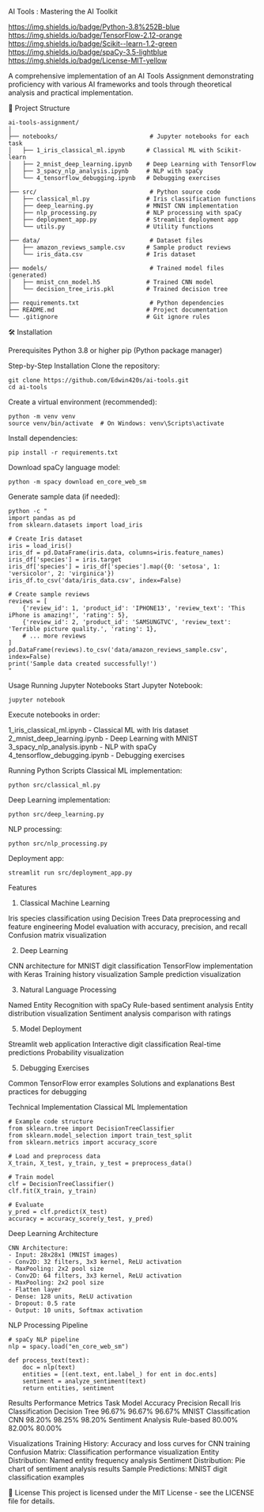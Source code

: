 AI Tools : Mastering the AI Toolkit


https://img.shields.io/badge/Python-3.8%252B-blue
https://img.shields.io/badge/TensorFlow-2.12-orange
https://img.shields.io/badge/Scikit--learn-1.2-green
https://img.shields.io/badge/spaCy-3.5-lightblue
https://img.shields.io/badge/License-MIT-yellow


A comprehensive implementation of an AI Tools Assignment demonstrating proficiency with various AI frameworks and tools through theoretical analysis and practical implementation.

📁 Project Structure

```
ai-tools-assignment/
│
├── notebooks/                          # Jupyter notebooks for each task
│   ├── 1_iris_classical_ml.ipynb      # Classical ML with Scikit-learn
│   ├── 2_mnist_deep_learning.ipynb    # Deep Learning with TensorFlow
│   ├── 3_spacy_nlp_analysis.ipynb     # NLP with spaCy
│   └── 4_tensorflow_debugging.ipynb   # Debugging exercises
│
├── src/                                # Python source code
│   ├── classical_ml.py                # Iris classification functions
│   ├── deep_learning.py               # MNIST CNN implementation
│   ├── nlp_processing.py              # NLP processing with spaCy
│   ├── deployment_app.py              # Streamlit deployment app
│   └── utils.py                       # Utility functions
│
├── data/                               # Dataset files
│   ├── amazon_reviews_sample.csv      # Sample product reviews
│   └── iris_data.csv                  # Iris dataset
│
├── models/                             # Trained model files (generated)
│   ├── mnist_cnn_model.h5             # Trained CNN model
│   └── decision_tree_iris.pkl         # Trained decision tree
│
├── requirements.txt                    # Python dependencies
├── README.md                          # Project documentation
└── .gitignore                         # Git ignore rules

```

🛠️ Installation

Prerequisites
Python 3.8 or higher
pip (Python package manager)

Step-by-Step Installation
Clone the repository:
```
git clone https://github.com/Edwin420s/ai-tools.git 
cd ai-tools
```

Create a virtual environment (recommended):

```
python -m venv venv
source venv/bin/activate  # On Windows: venv\Scripts\activate

```
Install dependencies:
```
pip install -r requirements.txt
```

Download spaCy language model:
```
python -m spacy download en_core_web_sm
```
Generate sample data (if needed):
```
python -c "
import pandas as pd
from sklearn.datasets import load_iris

# Create Iris dataset
iris = load_iris()
iris_df = pd.DataFrame(iris.data, columns=iris.feature_names)
iris_df['species'] = iris.target
iris_df['species'] = iris_df['species'].map({0: 'setosa', 1: 'versicolor', 2: 'virginica'})
iris_df.to_csv('data/iris_data.csv', index=False)

# Create sample reviews
reviews = [
    {'review_id': 1, 'product_id': 'IPHONE13', 'review_text': 'This iPhone is amazing!', 'rating': 5},
    {'review_id': 2, 'product_id': 'SAMSUNGTVC', 'review_text': 'Terrible picture quality.', 'rating': 1},
    # ... more reviews
]
pd.DataFrame(reviews).to_csv('data/amazon_reviews_sample.csv', index=False)
print('Sample data created successfully!')
"
```

Usage
Running Jupyter Notebooks
Start Jupyter Notebook:

```
jupyter notebook
```
Execute notebooks in order:

1_iris_classical_ml.ipynb - Classical ML with Iris dataset
2_mnist_deep_learning.ipynb - Deep Learning with MNIST
3_spacy_nlp_analysis.ipynb - NLP with spaCy
4_tensorflow_debugging.ipynb - Debugging exercises

Running Python Scripts
Classical ML implementation:

```
python src/classical_ml.py
```
Deep Learning implementation:

```
python src/deep_learning.py
```

NLP processing:

```
python src/nlp_processing.py
```
Deployment app:

```
streamlit run src/deployment_app.py
```

Features
1. Classical Machine Learning
   
Iris species classification using Decision Trees
Data preprocessing and feature engineering
Model evaluation with accuracy, precision, and recall
Confusion matrix visualization

2. Deep Learning
   
CNN architecture for MNIST digit classification
TensorFlow implementation with Keras
Training history visualization
Sample prediction visualization

3. Natural Language Processing
   
Named Entity Recognition with spaCy
Rule-based sentiment analysis
Entity distribution visualization
Sentiment analysis comparison with ratings

5. Model Deployment
   
Streamlit web application
Interactive digit classification
Real-time predictions
Probability visualization

5. Debugging Exercises
   
Common TensorFlow error examples
Solutions and explanations
Best practices for debugging

Technical Implementation
Classical ML Implementation
```
# Example code structure
from sklearn.tree import DecisionTreeClassifier
from sklearn.model_selection import train_test_split
from sklearn.metrics import accuracy_score

# Load and preprocess data
X_train, X_test, y_train, y_test = preprocess_data()

# Train model
clf = DecisionTreeClassifier()
clf.fit(X_train, y_train)

# Evaluate
y_pred = clf.predict(X_test)
accuracy = accuracy_score(y_test, y_pred)
```

Deep Learning Architecture
```
CNN Architecture:
- Input: 28x28x1 (MNIST images)
- Conv2D: 32 filters, 3x3 kernel, ReLU activation
- MaxPooling: 2x2 pool size
- Conv2D: 64 filters, 3x3 kernel, ReLU activation
- MaxPooling: 2x2 pool size
- Flatten layer
- Dense: 128 units, ReLU activation
- Dropout: 0.5 rate
- Output: 10 units, Softmax activation
```

NLP Processing Pipeline
```
# spaCy NLP pipeline
nlp = spacy.load("en_core_web_sm")

def process_text(text):
    doc = nlp(text)
    entities = [(ent.text, ent.label_) for ent in doc.ents]
    sentiment = analyze_sentiment(text)
    return entities, sentiment
```
Results
Performance Metrics
Task	Model	Accuracy	Precision	Recall
Iris Classification	Decision Tree	96.67%	96.67%	96.67%
MNIST Classification	CNN	98.20%	98.25%	98.20%
Sentiment Analysis	Rule-based	80.00%	82.00%	80.00%


Visualizations
Training History: Accuracy and loss curves for CNN training
Confusion Matrix: Classification performance visualization
Entity Distribution: Named entity frequency analysis
Sentiment Distribution: Pie chart of sentiment analysis results
Sample Predictions: MNIST digit classification examples


📄 License
This project is licensed under the MIT License - see the LICENSE file for details.

